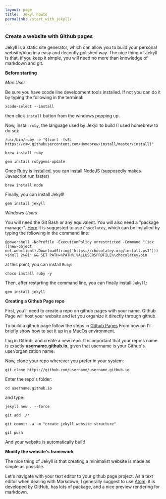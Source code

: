 ```yaml
---
layout: page
title:  Jekyl howto
permalink: /start_with_jekyll/
---
```


### Create a website with Github pages 

Jekyll is a static site generator, which can allow you to build your personal website/blog in a easy and decently polished way.
The nice thing of Jekyll is that, if you keep it simple, you will need no more than knowledge of markdown and git.


**Before starting**

*Mac User*

Be sure you have xcode line development tools installed. If not you can do it by typing the following in the terminal:

`xcode-select --install`

then click `install` button from the windows popping up.

Now, install `ruby`, the language used by Jekyll to build 
(I used homebrew to do so):

`/usr/bin/ruby -e "$(curl -fsSL https://raw.githubusercontent.com/Homebrew/install/master/install)"`

`brew install ruby`

`gem install rubygems-update`

Once Ruby is installed, you can install NodeJS (supposedly makes Javascript run faster)

`brew install node`

Finally, you can install Jekyll!

`gem install jekyll`

*Windows Users*

You will need the Git Bash or any equivalent. You will also need a "package manager".
[Here](https://programminghistorian.org/lessons/building-static-sites-with-jekyll-github-pages) it is suggested to use `Chocolatey`, which can be installed by typing the following in the command line:

`@powershell -NoProfile -ExecutionPolicy unrestricted -Command "(iex ((new-object net.webclient).DownloadString('https://chocolatey.org/install.ps1'))) >$null 2>&1" && SET PATH=%PATH%;%ALLUSERSPROFILE%\chocolatey\bin`

at this point, you can install `Ruby`:

`choco install ruby -y`

Then, after restarting the command line, you can finally install `Jekyll`:

`gem install jekyll`



**Creating a Github Page repo**

First, you'll need to create a repo on github pages with your name.
Github Page will host your website and let you organize it directly through github.

To build a github page follow the steps in [Github Pages](https://pages.github.com)
From now on I'll briefly show how to set it up in a MacOs environment.

Log in Github, and create a new repo. It is important that your repo's name is exactly **username.github.io**, given that username is your Github's user/organization name.

Now, clone your repo wherever you prefer in your system:

`git clone https://github.com/username/username.github.io`

Enter the repo's folder:

`cd username.github.io`

and type:

`jekyll new . --force`

`git add ./* `

`git commit -a -m "create jekyll website structure"`

`git push`

And your website is automatically built!

**Modify the website's framework**

The nice thing of Jekyll is that creating a minimalist website is made as simple as possible.

Let's navigate with your text editor to your github page project. As a text editor when dealing with Markdown, I generally suggest to use [Atom](https://atom.io): it is developed by GitHub, 
has lots of package, and a nice preview rendering for markdown.

